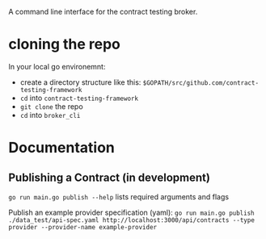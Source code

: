 A command line interface for the contract testing broker.

# cloning the repo

In your local go environemnt:
- create a directory structure like this:
  `$GOPATH/src/github.com/contract-testing-framework`
- `cd` into `contract-testing-framework`
- `git clone` the repo
- `cd` into `broker_cli`

# Documentation

## Publishing a Contract (in development)

`go run main.go publish --help` lists required arguments and flags

Publish an example provider specification (yaml):
`go run main.go publish ./data_test/api-spec.yaml http://localhost:3000/api/contracts --type provider --provider-name example-provider`
